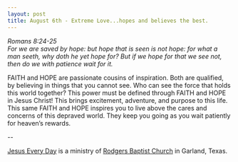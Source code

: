 ```yaml
---
layout: post
title: August 6th - Extreme Love...hopes and believes the best.
---
```


_Romans 8:24-25  
For we are saved by hope: but hope that is seen is not hope: for
what a man seeth, why doth he yet hope for? But if we hope for that
we see not, then do we with patience wait for it._

FAITH and HOPE are passionate cousins of inspiration. Both are
qualified, by believing in things that you cannot see. Who can see
the force that holds this world together? This power must be defined
through FAITH and HOPE in Jesus Christ! This brings excitement,
adventure, and purpose to this life. This same FAITH and HOPE
inspires you to live above the cares and concerns of this depraved
world. They keep you going as you wait patiently for heaven&rsquo;s
rewards.

 --

<a href=http://jesuseveryday.net>Jesus Every Day</a> is a ministry of <a href=http://rodgersbaptist.net>Rodgers Baptist Church</a> in Garland, Texas.
